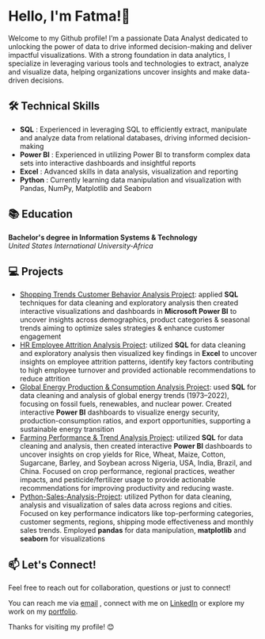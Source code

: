 # Hello, I'm Fatma!👋
Welcome to my Github profile! I’m a passionate Data Analyst dedicated to unlocking the power of data to drive informed decision-making and deliver impactful visualizations. With a strong foundation in data analytics, I specialize in leveraging various tools and technologies to extract, analyze and visualize data, helping organizations uncover insights and make data-driven decisions.

## 🛠 Technical Skills
- **SQL** : Experienced in leveraging SQL to efficiently extract, manipulate and analyze data from relational databases, driving informed decision-making
- **Power BI** : Experienced in utilizing Power BI to transform complex data sets into interactive dashboards and insightful reports
- **Excel** : Advanced skills in data analysis, visualization and reporting
- **Python** : Currently learning data manipulation and visualization with Pandas, NumPy, Matplotlib and Seaborn

## 📚 Education
**Bachelor's degree in Information Systems & Technology**  
*United States International University-Africa*

## 💻 Projects
- [Shopping Trends Customer Behavior Analysis Project](https://github.com/Fatma-Dahir/Shopping-Trends-Customer-Behavior-Analysis-Project): applied **SQL** techniques for data cleaning and exploratory analysis then created interactive visualizations and dashboards in **Microsoft Power BI** to uncover insights across demographics, product categories & seasonal trends aiming to optimize sales strategies & enhance customer engagement
- [HR Employee Attrition Analysis Project](https://github.com/Fatma-Dahir/HR-Employee-Attrition-Analysis-Project): utilized **SQL** for data cleaning and exploratory analysis then visualized key findings in **Excel** to uncover insights on employee attrition patterns, identify key factors contributing to high employee turnover and provided actionable recommendations to reduce attrition
- [Global Energy Production & Consumption Analysis Project](https://github.com/Fatma-Dahir/Global-Energy-Production-Consumption-Analysis-Project): used **SQL** for data cleaning and analysis of global energy trends (1973–2022), focusing on fossil fuels, renewables, and nuclear power. Created interactive **Power BI** dashboards to visualize energy security, production-consumption ratios, and export opportunities, supporting a sustainable energy transition
- [Farming Performance & Trend Analysis Project](https://github.com/Fatma-Dahir/Farming-Performance-Trend-Analysis-Project): utilized **SQL** for data cleaning and analysis, then created interactive **Power BI** dashboards to uncover insights on crop yields for Rice, Wheat, Maize, Cotton, Sugarcane, Barley, and Soybean across Nigeria, USA, India, Brazil, and China. Focused on crop performance, regional practices, weather impacts, and pesticide/fertilizer usage to provide actionable recommendations for improving productivity and reducing waste.
- [Python-Sales-Analysis-Project](https://github.com/Fatma-Dahir/Python-Sales-Analysis): utilized Python for data cleaning, analysis and visualization of sales data across regions and cities. Focused on key performance indicators like top-performing categories, customer segments, regions, shipping mode effectiveness and monthly sales trends. Employed **pandas** for data manipulation, **matplotlib** and **seaborn** for visualizations
## 📫 Let's Connect!
Feel free to reach out for collaboration, questions or just to connect!

You can reach me via [email](mailto:fatmadahir23@gmail.com) , connect with me on [LinkedIn](https://www.linkedin.com/in/fatma-dahir) or explore my work on my [portfolio](https://www.datascienceportfol.io/fatmadahir23).

Thanks for visiting my profile! 😊

